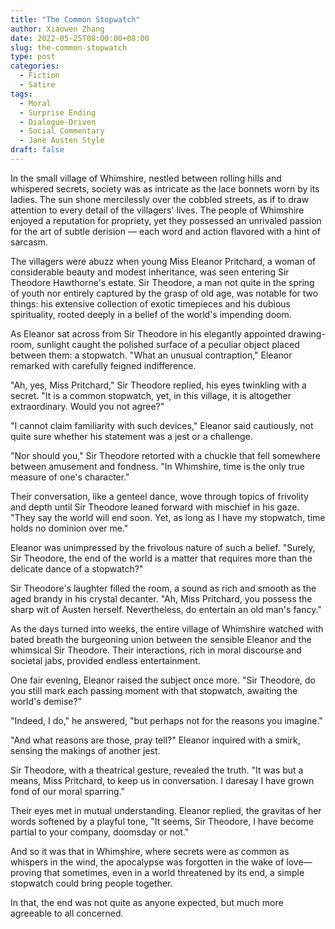 ```yaml
---
title: "The Common Stopwatch"
author: Xiaowen Zhang
date: 2022-05-25T08:00:00+08:00
slug: the-common-stopwatch
type: post
categories:
  - Fiction
  - Satire
tags:
  - Moral
  - Surprise Ending
  - Dialogue-Driven
  - Social Commentary
  - Jane Austen Style
draft: false
---
```


In the small village of Whimshire, nestled between rolling hills and whispered secrets, society was as intricate as the lace bonnets worn by its ladies. The sun shone mercilessly over the cobbled streets, as if to draw attention to every detail of the villagers' lives. The people of Whimshire enjoyed a reputation for propriety, yet they possessed an unrivaled passion for the art of subtle derision — each word and action flavored with a hint of sarcasm.

The villagers were abuzz when young Miss Eleanor Pritchard, a woman of considerable beauty and modest inheritance, was seen entering Sir Theodore Hawthorne's estate. Sir Theodore, a man not quite in the spring of youth nor entirely captured by the grasp of old age, was notable for two things: his extensive collection of exotic timepieces and his dubious spirituality, rooted deeply in a belief of the world's impending doom.

As Eleanor sat across from Sir Theodore in his elegantly appointed drawing-room, sunlight caught the polished surface of a peculiar object placed between them: a stopwatch. "What an unusual contraption," Eleanor remarked with carefully feigned indifference. 

"Ah, yes, Miss Pritchard," Sir Theodore replied, his eyes twinkling with a secret. "It is a common stopwatch, yet, in this village, it is altogether extraordinary. Would you not agree?"

"I cannot claim familiarity with such devices," Eleanor said cautiously, not quite sure whether his statement was a jest or a challenge.

"Nor should you," Sir Theodore retorted with a chuckle that fell somewhere between amusement and fondness. "In Whimshire, time is the only true measure of one's character."

Their conversation, like a genteel dance, wove through topics of frivolity and depth until Sir Theodore leaned forward with mischief in his gaze. "They say the world will end soon. Yet, as long as I have my stopwatch, time holds no dominion over me."

Eleanor was unimpressed by the frivolous nature of such a belief. "Surely, Sir Theodore, the end of the world is a matter that requires more than the delicate dance of a stopwatch?"

Sir Theodore's laughter filled the room, a sound as rich and smooth as the aged brandy in his crystal decanter. "Ah, Miss Pritchard, you possess the sharp wit of Austen herself. Nevertheless, do entertain an old man's fancy."

As the days turned into weeks, the entire village of Whimshire watched with bated breath the burgeoning union between the sensible Eleanor and the whimsical Sir Theodore. Their interactions, rich in moral discourse and societal jabs, provided endless entertainment.

One fair evening, Eleanor raised the subject once more. "Sir Theodore, do you still mark each passing moment with that stopwatch, awaiting the world's demise?”

"Indeed, I do," he answered, "but perhaps not for the reasons you imagine."

"And what reasons are those, pray tell?" Eleanor inquired with a smirk, sensing the makings of another jest.

Sir Theodore, with a theatrical gesture, revealed the truth. "It was but a means, Miss Pritchard, to keep us in conversation. I daresay I have grown fond of our moral sparring."

Their eyes met in mutual understanding. Eleanor replied, the gravitas of her words softened by a playful tone, "It seems, Sir Theodore, I have become partial to your company, doomsday or not."

And so it was that in Whimshire, where secrets were as common as whispers in the wind, the apocalypse was forgotten in the wake of love—proving that sometimes, even in a world threatened by its end, a simple stopwatch could bring people together.

In that, the end was not quite as anyone expected, but much more agreeable to all concerned.